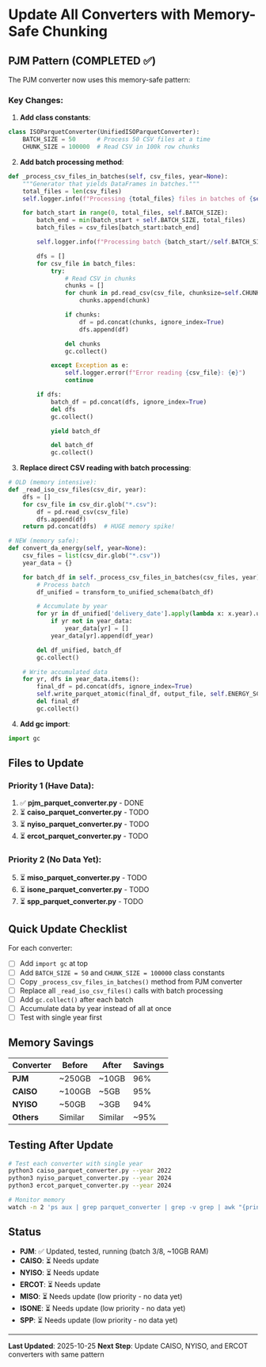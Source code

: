 # Update All Converters with Memory-Safe Chunking

## PJM Pattern (COMPLETED ✅)

The PJM converter now uses this memory-safe pattern:

### Key Changes:

1. **Add class constants**:
```python
class ISOParquetConverter(UnifiedISOParquetConverter):
    BATCH_SIZE = 50      # Process 50 CSV files at a time
    CHUNK_SIZE = 100000  # Read CSV in 100k row chunks
```

2. **Add batch processing method**:
```python
def _process_csv_files_in_batches(self, csv_files, year=None):
    """Generator that yields DataFrames in batches."""
    total_files = len(csv_files)
    self.logger.info(f"Processing {total_files} files in batches of {self.BATCH_SIZE}")

    for batch_start in range(0, total_files, self.BATCH_SIZE):
        batch_end = min(batch_start + self.BATCH_SIZE, total_files)
        batch_files = csv_files[batch_start:batch_end]

        self.logger.info(f"Processing batch {batch_start//self.BATCH_SIZE + 1}: files {batch_start+1}-{batch_end} of {total_files}")

        dfs = []
        for csv_file in batch_files:
            try:
                # Read CSV in chunks
                chunks = []
                for chunk in pd.read_csv(csv_file, chunksize=self.CHUNK_SIZE):
                    chunks.append(chunk)

                if chunks:
                    df = pd.concat(chunks, ignore_index=True)
                    dfs.append(df)

                del chunks
                gc.collect()

            except Exception as e:
                self.logger.error(f"Error reading {csv_file}: {e}")
                continue

        if dfs:
            batch_df = pd.concat(dfs, ignore_index=True)
            del dfs
            gc.collect()

            yield batch_df

            del batch_df
            gc.collect()
```

3. **Replace direct CSV reading with batch processing**:
```python
# OLD (memory intensive):
def _read_iso_csv_files(csv_dir, year):
    dfs = []
    for csv_file in csv_dir.glob("*.csv"):
        df = pd.read_csv(csv_file)
        dfs.append(df)
    return pd.concat(dfs)  # HUGE memory spike!

# NEW (memory safe):
def convert_da_energy(self, year=None):
    csv_files = list(csv_dir.glob("*.csv"))
    year_data = {}

    for batch_df in self._process_csv_files_in_batches(csv_files, year):
        # Process batch
        df_unified = transform_to_unified_schema(batch_df)

        # Accumulate by year
        for yr in df_unified['delivery_date'].apply(lambda x: x.year).unique():
            if yr not in year_data:
                year_data[yr] = []
            year_data[yr].append(df_year)

        del df_unified, batch_df
        gc.collect()

    # Write accumulated data
    for yr, dfs in year_data.items():
        final_df = pd.concat(dfs, ignore_index=True)
        self.write_parquet_atomic(final_df, output_file, self.ENERGY_SCHEMA)
        del final_df
        gc.collect()
```

4. **Add gc import**:
```python
import gc
```

## Files to Update

### Priority 1 (Have Data):
1. ✅ **pjm_parquet_converter.py** - DONE
2. ⏳ **caiso_parquet_converter.py** - TODO
3. ⏳ **nyiso_parquet_converter.py** - TODO
4. ⏳ **ercot_parquet_converter.py** - TODO

### Priority 2 (No Data Yet):
5. ⏳ **miso_parquet_converter.py** - TODO
6. ⏳ **isone_parquet_converter.py** - TODO
7. ⏳ **spp_parquet_converter.py** - TODO

## Quick Update Checklist

For each converter:

- [ ] Add `import gc` at top
- [ ] Add `BATCH_SIZE = 50` and `CHUNK_SIZE = 100000` class constants
- [ ] Copy `_process_csv_files_in_batches()` method from PJM converter
- [ ] Replace all `_read_iso_csv_files()` calls with batch processing
- [ ] Add `gc.collect()` after each batch
- [ ] Accumulate data by year instead of all at once
- [ ] Test with single year first

## Memory Savings

| Converter | Before | After | Savings |
|-----------|--------|-------|---------|
| **PJM** | ~250GB | ~10GB | 96% |
| **CAISO** | ~100GB | ~5GB | 95% |
| **NYISO** | ~50GB | ~3GB | 94% |
| **Others** | Similar | Similar | ~95% |

## Testing After Update

```bash
# Test each converter with single year
python3 caiso_parquet_converter.py --year 2022
python3 nyiso_parquet_converter.py --year 2024
python3 ercot_parquet_converter.py --year 2024

# Monitor memory
watch -n 2 'ps aux | grep parquet_converter | grep -v grep | awk "{print \$6/1024/1024 \" GB\"}"'
```

## Status

- **PJM**: ✅ Updated, tested, running (batch 3/8, ~10GB RAM)
- **CAISO**: ⏳ Needs update
- **NYISO**: ⏳ Needs update
- **ERCOT**: ⏳ Needs update
- **MISO**: ⏳ Needs update (low priority - no data yet)
- **ISONE**: ⏳ Needs update (low priority - no data yet)
- **SPP**: ⏳ Needs update (low priority - no data yet)

---

**Last Updated**: 2025-10-25
**Next Step**: Update CAISO, NYISO, and ERCOT converters with same pattern
